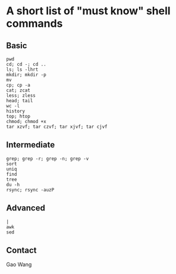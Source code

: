 # A short list of "must know" shell commands

## Basic

```
pwd
cd; cd -; cd ..
ls; ls -lhrt
mkdir; mkdir -p
mv
cp; cp -a
cat; zcat
less; zless
head; tail
wc -l
history
top; htop
chmod; chmod +x
tar xzvf; tar czvf; tar xjvf; tar cjvf
```

## Intermediate 

```
grep; grep -r; grep -n; grep -v
sort
uniq
find
tree
du -h
rsync; rsync -auzP
```

## Advanced

```
|
awk
sed
```

## Contact
Gao Wang